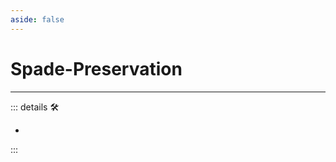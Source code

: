 ```yaml
---
aside: false
---
```

# Spade-Preservation

---

<!-- =================================================== -->
<!-- =================================================== -->
<!-- =================================================== -->
<!-- =================================================== -->
<!-- =================================================== -->
::: details 🛠

-

:::
